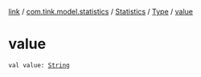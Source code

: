 [link](../../../index.md) / [com.tink.model.statistics](../../index.md) / [Statistics](../index.md) / [Type](index.md) / [value](./value.md)

# value

`val value: `[`String`](https://kotlinlang.org/api/latest/jvm/stdlib/kotlin/-string/index.html)